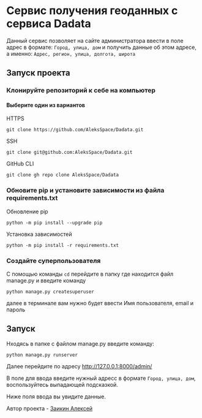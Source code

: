 # Сервис получения геоданных с сервиса Dadata
Данный сервис позволяет на сайте администратора ввести в поле адрес в формате: `Город, улица, дом`
и получить данные об этом адресе, а именно: `Адрес, регион, улица, долгота, широта`

## Запуск проекта
### Клонируйте репозиторий к себе на компьютер
#### Выберите один из вариантов
HTTPS
```
git clone https://github.com/AleksSpace/Dadata.git
```
SSH
```
git clone git@github.com:AleksSpace/Dadata.git
```
GitHub CLI
```
git clone gh repo clone AleksSpace/Dadata
```
### Обновите pip и установите зависимости из файла requirements.txt

Обновление pip
```
python -m pip install --upgrade pip
```
Установка зависимостей
```
python -m pip install -r requirements.txt
```

### Создайте суперпользователя

С помощью команды `cd` перейдите в папку где находится файл manage.py и введите команду
```
python manage.py createsuperuser
```
далее в терминале вам нужно будет ввести Имя пользователя, email и пароль

## Запуск

Нходясь в папке с файлом manage.py введите команду:
```
python manage.py runserver
```
Далее перейдите по адресу
http://127.0.0.1:8000/admin/

В поле для ввода введите нужный адресс в формате `Город, улица, дом`, воспользуйтесь выпадающей подсказкой.

Ниже поля ввода вы увидите данные.

Автор проекта - [Заикин Алексей](https://github.com/AleksSpace "GitHub аккаунт")
